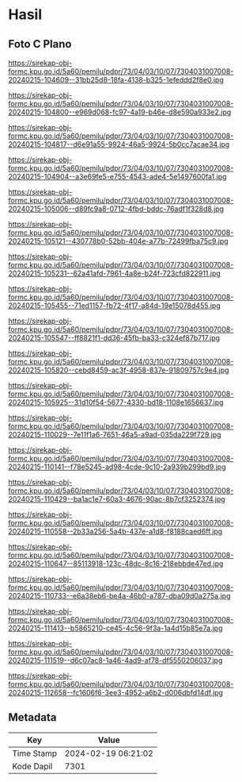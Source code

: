# Hasil

## Foto C Plano

https://sirekap-obj-formc.kpu.go.id/5a60/pemilu/pdpr/73/04/03/10/07/7304031007008-20240215-104609--31bb25d8-18fa-4138-b325-1efeddd2f8e0.jpg

https://sirekap-obj-formc.kpu.go.id/5a60/pemilu/pdpr/73/04/03/10/07/7304031007008-20240215-104800--e969d068-fc97-4a19-b46e-d8e590a933e2.jpg

https://sirekap-obj-formc.kpu.go.id/5a60/pemilu/pdpr/73/04/03/10/07/7304031007008-20240215-104817--d6e91a55-9924-46a5-9924-5b0cc7acae34.jpg

https://sirekap-obj-formc.kpu.go.id/5a60/pemilu/pdpr/73/04/03/10/07/7304031007008-20240215-104904--a3e69fe5-e755-4543-ade4-5e1497600fa1.jpg

https://sirekap-obj-formc.kpu.go.id/5a60/pemilu/pdpr/73/04/03/10/07/7304031007008-20240215-105006--d89fc9a8-0712-4fbd-bddc-76adf1f328d8.jpg

https://sirekap-obj-formc.kpu.go.id/5a60/pemilu/pdpr/73/04/03/10/07/7304031007008-20240215-105121--430778b0-52bb-404e-a77b-72499fba75c9.jpg

https://sirekap-obj-formc.kpu.go.id/5a60/pemilu/pdpr/73/04/03/10/07/7304031007008-20240215-105231--62a41afd-7961-4a8e-b24f-723cfd822911.jpg

https://sirekap-obj-formc.kpu.go.id/5a60/pemilu/pdpr/73/04/03/10/07/7304031007008-20240215-105455--71ed1157-fb72-4f17-a84d-19e15078d455.jpg

https://sirekap-obj-formc.kpu.go.id/5a60/pemilu/pdpr/73/04/03/10/07/7304031007008-20240215-105547--ff8821f1-dd36-45fb-ba33-c324ef87b717.jpg

https://sirekap-obj-formc.kpu.go.id/5a60/pemilu/pdpr/73/04/03/10/07/7304031007008-20240215-105820--cebd8459-ac3f-4958-837e-91809757c9e4.jpg

https://sirekap-obj-formc.kpu.go.id/5a60/pemilu/pdpr/73/04/03/10/07/7304031007008-20240215-105925--31d10f54-5677-4330-bd18-1108e1656637.jpg

https://sirekap-obj-formc.kpu.go.id/5a60/pemilu/pdpr/73/04/03/10/07/7304031007008-20240215-110029--7e11f1a6-7651-46a5-a9ad-035da229f729.jpg

https://sirekap-obj-formc.kpu.go.id/5a60/pemilu/pdpr/73/04/03/10/07/7304031007008-20240215-110141--f78e5245-ad98-4cde-9c10-2a939b299bd9.jpg

https://sirekap-obj-formc.kpu.go.id/5a60/pemilu/pdpr/73/04/03/10/07/7304031007008-20240215-110429--ba1ac1e7-60a3-4676-90ac-8b7cf3252374.jpg

https://sirekap-obj-formc.kpu.go.id/5a60/pemilu/pdpr/73/04/03/10/07/7304031007008-20240215-110558--2b33a256-5a4b-437e-a1d8-f8188caed6ff.jpg

https://sirekap-obj-formc.kpu.go.id/5a60/pemilu/pdpr/73/04/03/10/07/7304031007008-20240215-110647--85113918-123c-48dc-8c16-218ebbde47ed.jpg

https://sirekap-obj-formc.kpu.go.id/5a60/pemilu/pdpr/73/04/03/10/07/7304031007008-20240215-110733--e6a38eb6-be4a-46b0-a787-dba09d0a275a.jpg

https://sirekap-obj-formc.kpu.go.id/5a60/pemilu/pdpr/73/04/03/10/07/7304031007008-20240215-111413--b5865210-ce45-4c56-9f3a-1a4d15b85e7a.jpg

https://sirekap-obj-formc.kpu.go.id/5a60/pemilu/pdpr/73/04/03/10/07/7304031007008-20240215-111519--d6c07ac8-1a46-4ad9-af78-df5550206037.jpg

https://sirekap-obj-formc.kpu.go.id/5a60/pemilu/pdpr/73/04/03/10/07/7304031007008-20240215-112658--fc1606f6-3ee3-4952-a6b2-d006dbfd14df.jpg


## Metadata

| Key        | Value               |
| ---------- | ------------------- |
| Time Stamp | 2024-02-19 06:21:02 |
| Kode Dapil | 7301                |



